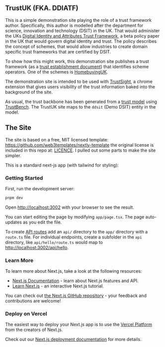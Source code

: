 ## TrustUK (FKA. DDIATF)

This is a simple demonstration site playing the role of a trust framework author. 
Specifically, this author is modelled after the department for science, innovation and technology (DSIT) in the UK.
That would administer the UKs [Digital Identity and Attributes Trust Framework](https://www.gov.uk/government/publications/uk-digital-identity-and-attributes-trust-framework-beta-version/uk-digital-identity-and-attributes-trust-framework-beta-version), a beta policy paper in the UK that would govern digital identity and trust. 
The policy describes the concept of schemes, that would allow industries to create domain specific trust frameworks that are certified by DSIT. 

To show how this might work, this demonstration site publishes a trust framework (as a [trust establishment document](https://identity.foundation/trust-establishment/)) 
that identifies scheme operators. 
One of the schemes is [HomebuyingUK](../web/README.md).

The demonstration site is intended to be used with [TrustSight](https://chromewebstore.google.com/detail/trustsight/gkodecajacijdbagcleeadfpbbdloblc), a chrome extension that gives users visibility
of the trust information baked into the background of the site.

As usual, the trust backbone has been generated from a [trust model](../../packages/demo/README.md) using [TrustBench](../../packages/trustbench/README.md). 
The TrustUK site maps to the `ddsit` (Demo DSIT) entity in the model.



## The Site

The site is based on a free, MIT licensed template: https://github.com/web3templates/nextly-template
the original license is included in this repo at: [LICENCE](LICENSE). I pulled out some parts to make the site simpler.


This is a standard next-js app (with tailwind for styling):

### Getting Started

First, run the development server:

```bash
pnpm dev
```

Open [http://localhost:3002](http://localhost:3002) with your browser to see the result.

You can start editing the page by modifying `app/page.tsx`. The page auto-updates as you edit the file.

To create [API routes](https://nextjs.org/docs/app/building-your-application/routing/router-handlers) add an `api/` directory to the `app/` directory with a `route.ts` file. For individual endpoints, create a subfolder in the `api` directory, like `api/hello/route.ts` would map to [http://localhost:3002/api/hello](http://localhost:3002/api/hello).

### Learn More

To learn more about Next.js, take a look at the following resources:

- [Next.js Documentation](https://nextjs.org/docs) - learn about Next.js features and API.
- [Learn Next.js](https://nextjs.org/learn/foundations/about-nextjs) - an interactive Next.js tutorial.

You can check out [the Next.js GitHub repository](https://github.com/vercel/next.js/) - your feedback and contributions are welcome!

### Deploy on Vercel

The easiest way to deploy your Next.js app is to use the [Vercel Platform](https://vercel.com/new?utm_source=github.com&utm_medium=referral&utm_campaign=turborepo-readme) from the creators of Next.js.

Check out our [Next.js deployment documentation](https://nextjs.org/docs/deployment) for more details.
